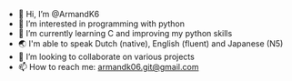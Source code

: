 - 👋 Hi, I’m @ArmandK6
- 👀 I’m interested in programming with python
- 🌱 I’m currently learning C and improving my python skills
- 🌏 I'm able to speak Dutch (native), English (fluent) and Japanese (N5)
- 💞️ I’m looking to collaborate on various projects
- 📫 How to reach me: armandk06.git@gmail.com

<!---
ArmandK6/ArmandK6 is a ✨ special ✨ repository because its `README.md` (this file) appears on your GitHub profile.
You can click the Preview link to take a look at your changes.
--->
